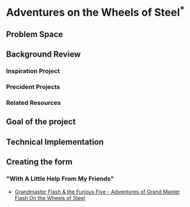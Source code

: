 # Adventures on the Wheels of Steel<sup>*</sup>

## Problem Space 

## Background Review

### Inspiration Project

### Precident Projects 

### Related Resources

## Goal of the project

## Technical Implementation 

## Creating the form 

### "With A Little Help From My Friends" 

* [Grandmaster Flash & the Furious Five - Adventures of Grand Master Flash On the Wheels of Steel](https://open.spotify.com/track/7xMzNQkDzu3JZkhURGvH7p?si=wFec3MJkSc-wyBhV8cBQGQ)

